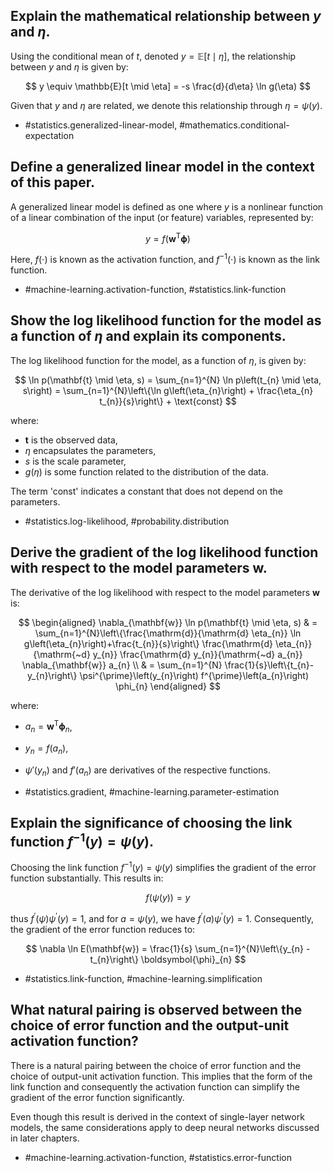 ## Explain the mathematical relationship between $y$ and $\eta$.

Using the conditional mean of $t$, denoted $y = \mathbb{E}[t \mid \eta]$, the relationship between $y$ and $\eta$ is given by:

$$
y \equiv \mathbb{E}[t \mid \eta] = -s \frac{d}{d\eta} \ln g(\eta)
$$

Given that $y$ and $\eta$ are related, we denote this relationship through $\eta = \psi(y)$.

- #statistics.generalized-linear-model, #mathematics.conditional-expectation

## Define a generalized linear model in the context of this paper.

A generalized linear model is defined as one where $y$ is a nonlinear function of a linear combination of the input (or feature) variables, represented by:

$$
y = f\left(\mathbf{w}^{\mathrm{T}} \boldsymbol{\phi}\right)
$$

Here, $f(\cdot)$ is known as the activation function, and $f^{-1}(\cdot)$ is known as the link function.

- #machine-learning.activation-function, #statistics.link-function

## Show the log likelihood function for the model as a function of $\eta$ and explain its components.

The log likelihood function for the model, as a function of $\eta$, is given by:

$$
\ln p(\mathbf{t} \mid \eta, s) = \sum_{n=1}^{N} \ln p\left(t_{n} \mid \eta, s\right) = \sum_{n=1}^{N}\left\{\ln g\left(\eta_{n}\right) + \frac{\eta_{n} t_{n}}{s}\right\} + \text{const}
$$

where:
- $\mathbf{t}$ is the observed data,
- $\eta$ encapsulates the parameters,
- $s$ is the scale parameter,
- $g(\eta)$ is some function related to the distribution of the data.

The term 'const' indicates a constant that does not depend on the parameters.

- #statistics.log-likelihood, #probability.distribution

## Derive the gradient of the log likelihood function with respect to the model parameters $\mathbf{w}$.

The derivative of the log likelihood with respect to the model parameters $\mathbf{w}$ is:

$$
\begin{aligned}
\nabla_{\mathbf{w}} \ln p(\mathbf{t} \mid \eta, s) & = \sum_{n=1}^{N}\left\{\frac{\mathrm{d}}{\mathrm{d} \eta_{n}} \ln g\left(\eta_{n}\right)+\frac{t_{n}}{s}\right\} \frac{\mathrm{d} \eta_{n}}{\mathrm{~d} y_{n}} \frac{\mathrm{d} y_{n}}{\mathrm{~d} a_{n}} \nabla_{\mathbf{w}} a_{n} \\
& = \sum_{n=1}^{N} \frac{1}{s}\left\{t_{n}-y_{n}\right\} \psi^{\prime}\left(y_{n}\right) f^{\prime}\left(a_{n}\right) \phi_{n}
\end{aligned}
$$

where:
- $a_{n} = \mathbf{w}^{\mathrm{T}} \boldsymbol{\phi}_{n}$,
- $y_{n} = f\left(a_{n}\right)$,
- $\psi'(y_n)$ and $f'(a_n)$ are derivatives of the respective functions.

- #statistics.gradient, #machine-learning.parameter-estimation

## Explain the significance of choosing the link function $f^{-1}(y) = \psi(y)$.

Choosing the link function $f^{-1}(y) = \psi(y)$ simplifies the gradient of the error function substantially. This results in:

$$
f(\psi(y)) = y
$$

thus $f^{\prime}(\psi) \psi^{\prime}(y) = 1$, and for $a = \psi(y)$, we have $f^{\prime}(a) \psi^{\prime}(y) = 1$. Consequently, the gradient of the error function reduces to:

$$
\nabla \ln E(\mathbf{w}) = \frac{1}{s} \sum_{n=1}^{N}\left\{y_{n} - t_{n}\right\} \boldsymbol{\phi}_{n}
$$

- #statistics.link-function, #machine-learning.simplification

## What natural pairing is observed between the choice of error function and the output-unit activation function?

There is a natural pairing between the choice of error function and the choice of output-unit activation function. This implies that the form of the link function and consequently the activation function can simplify the gradient of the error function significantly.

Even though this result is derived in the context of single-layer network models, the same considerations apply to deep neural networks discussed in later chapters.

- #machine-learning.activation-function, #statistics.error-function